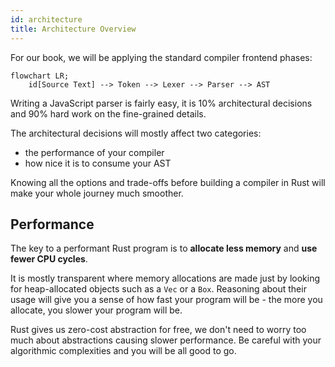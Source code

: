 ```yaml
---
id: architecture
title: Architecture Overview
---
```


For our book, we will be applying the standard compiler frontend phases:

```mermaid
flowchart LR;
    id[Source Text] --> Token --> Lexer --> Parser --> AST
```

Writing a JavaScript parser is fairly easy,
it is 10% architectural decisions and 90% hard work on the fine-grained details.

The architectural decisions will mostly affect two categories:

- the performance of your compiler
- how nice it is to consume your AST

Knowing all the options and trade-offs before building a compiler in Rust will make your whole journey much smoother.

## Performance

The key to a performant Rust program is to **allocate less memory** and **use fewer CPU cycles**.

It is mostly transparent where memory allocations are made just by looking for heap-allocated objects such as a `Vec` or a `Box`.
Reasoning about their usage will give you a sense of how fast your program will be - the more you allocate, you slower your program will be.

Rust gives us zero-cost abstraction for free, we don't need to worry too much about abstractions causing slower performance.
Be careful with your algorithmic complexities and you will be all good to go.
